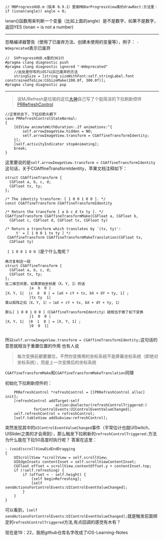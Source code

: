 
```
// MBProgressHUD.m（版本 0.9.1）里面MBBarProgressView类的drawRect:方法里：
if (isnan(angle)) angle = 0;
```
isnan()函数用来判断一个变量（比如上面的angle）是不是数字，如果不是数字，返回YES
(isnan = is not a number)

----------
忽略编译器警告（使用了已废弃方法、创建未使用的变量等），例子：
`-Wdeprecated`表示已废弃

```
//  SVProgressHUD.m里的361行
#pragma clang diagnostic push
#pragma clang diagnostic ignored "-Wdeprecated"
	//此处是你写的iOS7以后已废弃的方法
    stringSize = [string sizeWithFont:self.stringLabel.font constrainedToSize:CGSizeMake(200.0f, 300.0f)];
#pragma clang diagnostic pop
```

----------

> 说MJRefresh是垃圾的这位[大神](https://www.v2ex.com/t/194294#reply26)自己写了个挺简洁的下拉刷新控件[PRRefreshControl](https://github.com/Elethom/PRRefreshControl)

```
//正常状态下，下拉后箭头朝下
case PRRefreshControlStateNormal:
{
	[UIView animateWithDuration:.2f animations:^{
		self.arrowImageView.hidden = NO;
		self.arrowImageView.transform = CGAffineTransformIdentity;
	}];
	[self.activityIndicator stopAnimating];
	break;
}
```
这里要说的是`self.arrowImageView.transform = CGAffineTransformIdentity`这句话，关于CGAffineTransformIdentity，苹果文档注释如下：

```
struct CGAffineTransform {
  CGFloat a, b, c, d;
  CGFloat tx, ty;
};

/* The identity transform: [ 1 0 0 1 0 0 ]. */ 
const CGAffineTransform CGAffineTransformIdentity

/* Return the transform [ a b c d tx ty ]. */ 
CGAffineTransform CGAffineTransformMake(CGFloat a, CGFloat b,
  CGFloat c, CGFloat d, CGFloat tx, CGFloat ty)

/* Return a transform which translates by `(tx, ty)':
     t' = [ 1 0 0 1 tx ty ] */
 CGAffineTransform CGAffineTransformMakeTranslation(CGFloat tx,
  CGFloat ty)

```
` [ 1 0 0 1 0 0 ]`是个什么鬼呢？



```
再次复制这一段
struct CGAffineTransform {
  CGFloat a, b, c, d;
  CGFloat tx, ty;
};
在二维空间里，如果原始坐标是（X，Y, 1）的话
		   |a  b  0 |
|X，Y, 1|  |c  d  0 | = [aX + cY + tx, bX + dY + ty, 1] ;
           |tx ty  1|    
乘以矩阵之后（X，Y, 1）→（aX + cY + tx, bX + dY + ty, 1）

那么[ 1 0 0 1 0 0 ]（CGAffineTransformIdentity）就相当于做了如下变换
		   |1  0  0 |
|X，Y, 1|  |0  1  0 | = [X, Y, 1] ;
           |0  0  1|  
             
```

所以`self.arrowImageView.transform = CGAffineTransformIdentity;`这句话的意思就相当于重置位置的作用
也有人说
>每次变换前都要置位，不然你变换用的坐标系统不是屏幕坐标系统（即绝对坐标系统），而是上一次变换后的坐标系统

`CGAffineTransformMake`和`CGAffineTransformMakeTranslation`同理


初始化下拉刷新控件的：
```
    PRRefreshControl *refreshControl = [[PRRefreshControl alloc] init];
    [refreshControl addTarget:self
                       action:@selector(refreshControlTriggered:)
             forControlEvents:UIControlEventValueChanged];
    self.refreshControl = refreshControl;
    [self.tableView addSubview:refreshControl];
```
突然发现其中的`UIControlEventValueChanged`事件（平常估计也就UISwitch、UISlider之类的才会用到），那么触发下拉刷新的`refreshControlTriggered:`方法为什么能在下拉50高度时执行呢？
答案在这里：
```
- (void)scrollViewDidEndDragging
{
    UIScrollView *scrollView = self.scrollView;
    UIEdgeInsets contentInset = self.scrollViewContentInset;
    CGFloat offset = scrollView.contentOffset.y + contentInset.top;
    if (!self.refreshing) {
        if (offset < - self.height) {
            [self beginRefreshing];
            [self sendActionsForControlEvents:UIControlEventValueChanged];
        }
    }
}
```
可以看到，`[self sendActionsForControlEvents:UIControlEventValueChanged];`就是触发前面绑定的`refreshControlTriggered`方法,有点回调的感觉有木有？

现在是19：22，我把github仓库名字改成了iOS-Learning-Notes
